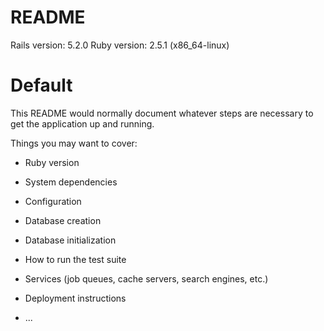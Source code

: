 # README

Rails version: 5.2.0
Ruby version: 2.5.1 (x86_64-linux)

# Default
This README would normally document whatever steps are necessary to get the
application up and running.

Things you may want to cover:

* Ruby version

* System dependencies

* Configuration

* Database creation

* Database initialization

* How to run the test suite

* Services (job queues, cache servers, search engines, etc.)

* Deployment instructions

* ...
